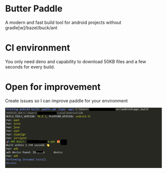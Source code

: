 # Butter Paddle
A modern and fast build tool for android projects without gradle[w]/bazel/buck/ant

# CI environment
You only need deno and capability to download 50KB files and a few seconds for every build.

# Open for improvement
Create issues so I can improve paddle for your environment

![android_build](android_build.png)
